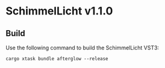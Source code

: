 # SchimmelLicht v1.1.0

## Build
Use the following command to build the SchimmelLicht VST3:

```shell
cargo xtask bundle afterglow --release
```